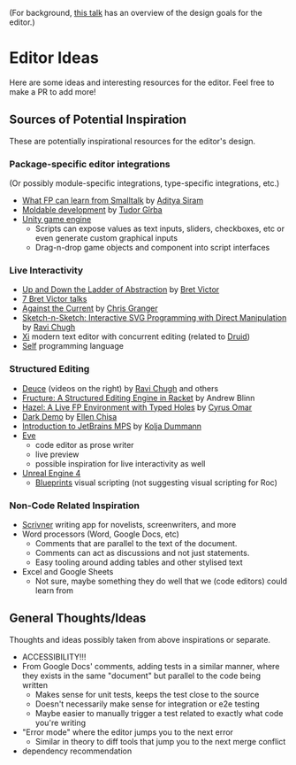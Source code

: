 (For background, [this talk](https://youtu.be/ZnYa99QoznE?t=4790) has an overview of the design goals for the editor.)

# Editor Ideas

Here are some ideas and interesting resources for the editor. Feel free to make a PR to add more!

## Sources of Potential Inspiration

These are potentially inspirational resources for the editor's design.

### Package-specific editor integrations

(Or possibly module-specific integrations, type-specific integrations, etc.)

* [What FP can learn from Smalltalk](https://youtu.be/baxtyeFVn3w) by [Aditya Siram](https://github.com/deech)
* [Moldable development](https://youtu.be/Pot9GnHFOVU) by [Tudor Gîrba](https://github.com/girba)
* [Unity game engine](https://unity.com/)
    * Scripts can expose values as text inputs, sliders, checkboxes, etc or even generate custom graphical inputs
    * Drag-n-drop game objects and component into script interfaces

### Live Interactivity

* [Up and Down the Ladder of Abstraction](http://worrydream.com/LadderOfAbstraction/) by [Bret Victor](http://worrydream.com/)
* [7 Bret Victor talks](https://www.youtube.com/watch?v=PUv66718DII&list=PLS4RYH2XfpAmswi1WDU6lwwggruEZrlPH)
* [Against the Current](https://youtu.be/WT2CMS0MxJ0) by [Chris Granger](https://github.com/ibdknox/)
* [Sketch-n-Sketch: Interactive SVG Programming with Direct Manipulation](https://youtu.be/YuGVC8VqXz0) by [Ravi Chugh](http://people.cs.uchicago.edu/~rchugh/)
* [Xi](https://xi-editor.io/) modern text editor with concurrent editing (related to [Druid](https://github.com/linebender/druid))
* [Self](https://selflanguage.org/) programming language

### Structured Editing

* [Deuce](http://ravichugh.github.io/sketch-n-sketch/) (videos on the right) by [Ravi Chugh](http://people.cs.uchicago.edu/~rchugh/) and others
* [Fructure: A Structured Editing Engine in Racket](https://youtu.be/CnbVCNIh1NA) by Andrew Blinn
* [Hazel: A Live FP Environment with Typed Holes](https://youtu.be/UkDSL0U9ndQ) by [Cyrus Omar](https://web.eecs.umich.edu/~comar/)
* [Dark Demo](https://youtu.be/QgimI2SnpTQ) by [Ellen Chisa](https://twitter.com/ellenchisa)
* [Introduction to JetBrains MPS](https://youtu.be/JoyzxjgVlQw) by [Kolja Dummann](https://www.youtube.com/channel/UCq_mWDvKdXYJJzBmXkci17w)
* [Eve](http://witheve.com/)
    * code editor as prose writer
    * live preview
    * possible inspiration for live interactivity as well
*  [Unreal Engine 4](https://www.unrealengine.com/en-US/)
    * [Blueprints](https://docs.unrealengine.com/en-US/Engine/Blueprints/index.html) visual scripting (not suggesting visual scripting for Roc)

### Non-Code Related Inspiration

* [Scrivner](https://www.literatureandlatte.com/scrivener/overview) writing app for novelists, screenwriters, and more
* Word processors (Word, Google Docs, etc)
    * Comments that are parallel to the text of the document.
    * Comments can act as discussions and not just statements.
    * Easy tooling around adding tables and other stylised text
* Excel and Google Sheets
    * Not sure, maybe something they do well that we (code editors) could learn from

## General Thoughts/Ideas

Thoughts and ideas possibly taken from above inspirations or separate.

* ACCESSIBILITY!!!
* From Google Docs' comments, adding tests in a similar manner, where they exists in the same "document" but parallel to the code being written
    * Makes sense for unit tests, keeps the test close to the source
    * Doesn't necessarily make sense for integration or e2e testing
    * Maybe easier to manually trigger a test related to exactly what code you're writing
* "Error mode" where the editor jumps you to the next error
    * Similar in theory to diff tools that jump you to the next merge conflict
* dependency recommendation
